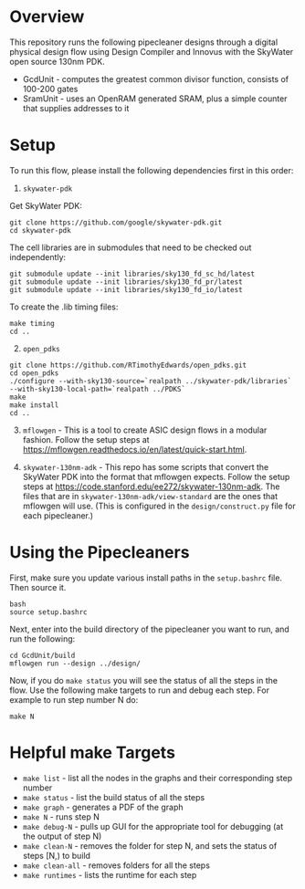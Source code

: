 # Overview
This repository runs the following pipecleaner designs through a digital physical design flow using Design Compiler and Innovus with the SkyWater open source 130nm PDK.
*  GcdUnit - computes the greatest common divisor function, consists of 100-200 gates
*  SramUnit - uses an OpenRAM generated SRAM, plus a simple counter that supplies addresses to it

# Setup
To run this flow, please install the following dependencies first in this order:

1. `skywater-pdk` 

Get SkyWater PDK:
```
git clone https://github.com/google/skywater-pdk.git
cd skywater-pdk
```
The cell libraries are in submodules that need to be checked out independently:
```
git submodule update --init libraries/sky130_fd_sc_hd/latest
git submodule update --init libraries/sky130_fd_pr/latest
git submodule update --init libraries/sky130_fd_io/latest
```
To create the .lib timing files:
```
make timing
cd ..
```

2. `open_pdks`

```
git clone https://github.com/RTimothyEdwards/open_pdks.git
cd open_pdks
./configure --with-sky130-source=`realpath ../skywater-pdk/libraries` --with-sky130-local-path=`realpath ../PDKS`
make
make install
cd .. 
```

3. `mflowgen` - This is a tool to create ASIC design flows in a modular fashion.
Follow the setup steps at https://mflowgen.readthedocs.io/en/latest/quick-start.html.

4. `skywater-130nm-adk` - This repo has some scripts that convert the SkyWater PDK into the format that mflowgen expects. Follow the setup steps at https://code.stanford.edu/ee272/skywater-130nm-adk. The files that are in `skywater-130nm-adk/view-standard` are the ones that mflowgen will use. (This is configured in the `design/construct.py` file for each pipecleaner.)

# Using the Pipecleaners

First, make sure you update various install paths in the `setup.bashrc` file. Then source it.
```
bash
source setup.bashrc
```

Next, enter into the build directory of the pipecleaner you want to run, and run the following:
```
cd GcdUnit/build
mflowgen run --design ../design/
```

Now, if you do `make status` you will see the status of all the steps in the flow. Use the following make targets to run and debug each step. For example to run step number N do:
```
make N
```

# Helpful make Targets
*  `make list` - list all the nodes in the graphs and their corresponding step number
*  `make status` - list the build status of all the steps
*  `make graph` - generates a PDF of the graph
*  `make N` - runs step N
*  `make debug-N` - pulls up GUI for the appropriate tool for debugging (at the output of step N)
*  `make clean-N` - removes the folder for step N, and sets the status of steps [N,) to build
*  `make clean-all` - removes folders for all the steps
*  `make runtimes` - lists the runtime for each step
